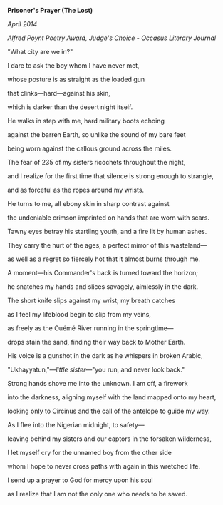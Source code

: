 **Prisoner's Prayer (The Lost)**

*April 2014*

*Alfred Poynt Poetry Award, Judge's Choice* - *Occasus Literary Journal*





"What city are we in?" 

I dare to ask the boy whom I have never met, 

whose posture is as straight as the loaded gun 

that clinks—hard—against his skin, 

which is darker than the desert night itself.  





He walks in step with me, hard military boots echoing 

against the barren Earth, so unlike the sound of my bare feet 

being worn against the callous ground across the miles. 

The fear of 235 of my sisters ricochets throughout the night, 

and I realize for the first time that silence is strong enough to strangle, 

and as forceful as the ropes around my wrists.  





He turns to me, all ebony skin in sharp contrast against 

the undeniable crimson imprinted on hands that are worn with scars. 

Tawny eyes betray his startling youth, and a fire lit by human ashes. 

They carry the hurt of the ages, a perfect mirror of this wasteland— 

as well as a regret so fiercely hot that it almost burns through me.  





A moment—his Commander's back is turned toward the horizon; 

he snatches my hands and slices savagely, aimlessly in the dark. 

The short knife slips against my wrist; my breath catches 

as I feel my lifeblood begin to slip from my veins, 

as freely as the Ouémé River running in the springtime— 

drops stain the sand, finding their way back to Mother Earth.  





His voice is a gunshot in the dark as he whispers in broken Arabic, 

"Ukhayyatun,"—*little sister*—"you run, and never look back." 

Strong hands shove me into the unknown. I am off, a firework 

into the darkness, aligning myself with the land mapped onto my heart, 

looking only to Circinus and the call of the antelope to guide my way.  





As I flee into the Nigerian midnight, to safety— 

leaving behind my sisters and our captors in the forsaken wilderness, 

I let myself cry for the unnamed boy from the other side 

whom I hope to never cross paths with again in this wretched life. 

I send up a prayer to God for mercy upon his soul 

as I realize that I am not the only one who needs to be saved.   